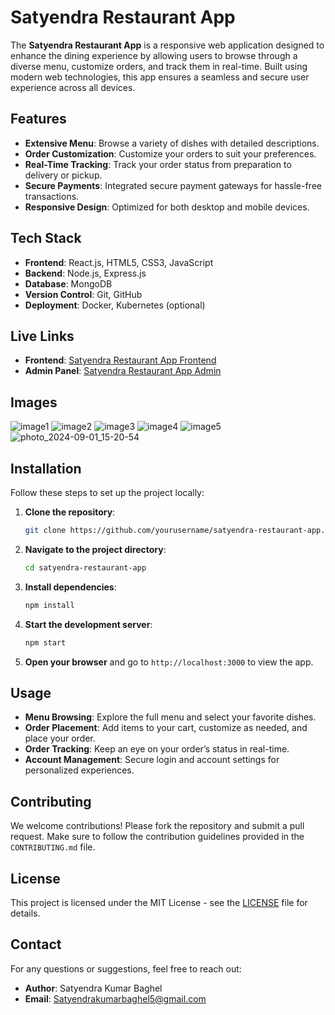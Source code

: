 # Satyendra Restaurant App

The **Satyendra Restaurant App** is a responsive web application designed to enhance the dining experience by allowing users to browse through a diverse menu, customize orders, and track them in real-time. Built using modern web technologies, this app ensures a seamless and secure user experience across all devices.

## Features

- **Extensive Menu**: Browse a variety of dishes with detailed descriptions.
- **Order Customization**: Customize your orders to suit your preferences.
- **Real-Time Tracking**: Track your order status from preparation to delivery or pickup.
- **Secure Payments**: Integrated secure payment gateways for hassle-free transactions.
- **Responsive Design**: Optimized for both desktop and mobile devices.

## Tech Stack

- **Frontend**: React.js, HTML5, CSS3, JavaScript
- **Backend**: Node.js, Express.js
- **Database**: MongoDB
- **Version Control**: Git, GitHub
- **Deployment**: Docker, Kubernetes (optional)

## Live Links

- **Frontend**: [Satyendra Restaurant App Frontend](https://satyendra-restaurant-app-frontend.onrender.com/)
- **Admin Panel**: [Satyendra Restaurant App Admin](https://satyendra-restaurant-app-admin.onrender.com/)

## Images


![image1](https://github.com/user-attachments/assets/7bd90cb3-8706-4abe-a557-f2ad0b566308)
![image2](https://github.com/user-attachments/assets/8770956b-98a5-4ed8-bde3-e66781136b51)
![image3](https://github.com/user-attachments/assets/5549ef7e-feed-4bdb-a1d9-a4f0c6e30159)
![image4](https://github.com/user-attachments/assets/151c887f-1660-43fb-b9b8-7dd9367d6c29)
![image5](https://github.com/user-attachments/assets/52adc1bb-bae5-488f-900a-344848e1895f)
![photo_2024-09-01_15-20-54](https://github.com/user-attachments/assets/3a69b653-49f3-415c-96ca-8b9247452185)


## Installation

Follow these steps to set up the project locally:

1. **Clone the repository**:
    ```bash
    git clone https://github.com/yourusername/satyendra-restaurant-app.git
    ```

2. **Navigate to the project directory**:
    ```bash
    cd satyendra-restaurant-app
    ```

3. **Install dependencies**:
    ```bash
    npm install
    ```

4. **Start the development server**:
    ```bash
    npm start
    ```

5. **Open your browser** and go to `http://localhost:3000` to view the app.

## Usage

- **Menu Browsing**: Explore the full menu and select your favorite dishes.
- **Order Placement**: Add items to your cart, customize as needed, and place your order.
- **Order Tracking**: Keep an eye on your order’s status in real-time.
- **Account Management**: Secure login and account settings for personalized experiences.

## Contributing

We welcome contributions! Please fork the repository and submit a pull request. Make sure to follow the contribution guidelines provided in the `CONTRIBUTING.md` file.

## License

This project is licensed under the MIT License - see the [LICENSE](LICENSE) file for details.

## Contact

For any questions or suggestions, feel free to reach out:

- **Author**: Satyendra Kumar Baghel
- **Email**: Satyendrakumarbaghel5@gmail.com


